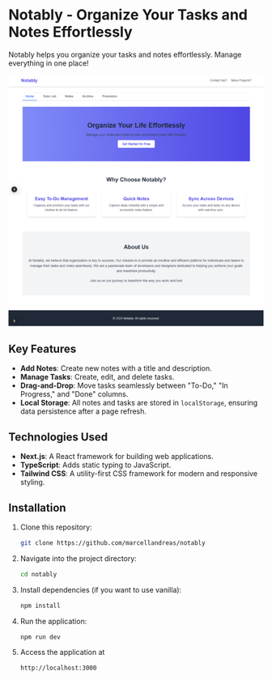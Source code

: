 # Notably - Organize Your Tasks and Notes Effortlessly

Notably helps you organize your tasks and notes effortlessly. Manage everything in one place!

![alt text](image.png)

## Key Features

- **Add Notes**: Create new notes with a title and description.
- **Manage Tasks**: Create, edit, and delete tasks.
- **Drag-and-Drop**: Move tasks seamlessly between "To-Do," "In Progress," and "Done" columns.
- **Local Storage**: All notes and tasks are stored in `localStorage`, ensuring data persistence after a page refresh.

## Technologies Used

- **Next.js**: A React framework for building web applications.
- **TypeScript**: Adds static typing to JavaScript.
- **Tailwind CSS**: A utility-first CSS framework for modern and responsive styling.

## Installation

1. Clone this repository:

   ```bash
   git clone https://github.com/marcellandreas/notably
   ```

2. Navigate into the project directory:

   ```bash
   cd notably
   ```

3. Install dependencies (if you want to use vanilla):

   ```bash
   npm install
   ```

4. Run the application:

   ```bash
   npm run dev
   ```

5. Access the application at
   ```bash
   http://localhost:3000
   ```
